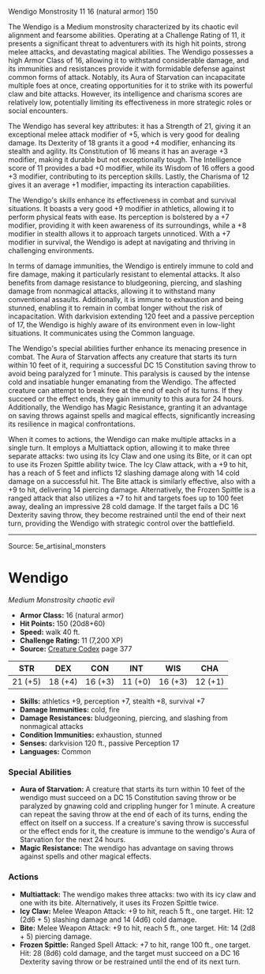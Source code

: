 <MonsterName/>Wendigo</MonsterName>
<CreatureType/>Monstrosity</CreatureType>
<CR/>11</CR>
<AC/>16 (natural armor)</AC>
<HP/>150</HP>
<summary>The Wendigo is a Medium monstrosity characterized by its chaotic evil alignment and fearsome abilities. Operating at a Challenge Rating of 11, it presents a significant threat to adventurers with its high hit points, strong melee attacks, and devastating magical abilities. The Wendigo possesses a high Armor Class of 16, allowing it to withstand considerable damage, and its immunities and resistances provide it with formidable defense against common forms of attack. Notably, its Aura of Starvation can incapacitate multiple foes at once, creating opportunities for it to strike with its powerful claw and bite attacks. However, its intelligence and charisma scores are relatively low, potentially limiting its effectiveness in more strategic roles or social encounters.</summary>

<detail>

The Wendigo has several key attributes: it has a Strength of 21, giving it an exceptional melee attack modifier of +5, which is very good for dealing damage. Its Dexterity of 18 grants it a good +4 modifier, enhancing its stealth and agility. Its Constitution of 16 means it has an average +3 modifier, making it durable but not exceptionally tough. The Intelligence score of 11 provides a bad +0 modifier, while its Wisdom of 16 offers a good +3 modifier, contributing to its perception skills. Lastly, the Charisma of 12 gives it an average +1 modifier, impacting its interaction capabilities.

The Wendigo's skills enhance its effectiveness in combat and survival situations. It boasts a very good +9 modifier in athletics, allowing it to perform physical feats with ease. Its perception is bolstered by a +7 modifier, providing it with keen awareness of its surroundings, while a +8 modifier in stealth allows it to approach targets unnoticed. With a +7 modifier in survival, the Wendigo is adept at navigating and thriving in challenging environments.

In terms of damage immunities, the Wendigo is entirely immune to cold and fire damage, making it particularly resistant to elemental attacks. It also benefits from damage resistance to bludgeoning, piercing, and slashing damage from nonmagical attacks, allowing it to withstand many conventional assaults. Additionally, it is immune to exhaustion and being stunned, enabling it to remain in combat longer without the risk of incapacitation. With darkvision extending 120 feet and a passive perception of 17, the Wendigo is highly aware of its environment even in low-light situations. It communicates using the Common language.

The Wendigo's special abilities further enhance its menacing presence in combat. The Aura of Starvation affects any creature that starts its turn within 10 feet of it, requiring a successful DC 15 Constitution saving throw to avoid being paralyzed for 1 minute. This paralysis is caused by the intense cold and insatiable hunger emanating from the Wendigo. The affected creature can attempt to break free at the end of each of its turns. If they succeed or the effect ends, they gain immunity to this aura for 24 hours. Additionally, the Wendigo has Magic Resistance, granting it an advantage on saving throws against spells and magical effects, significantly increasing its resilience in magical confrontations.

When it comes to actions, the Wendigo can make multiple attacks in a single turn. It employs a Multiattack option, allowing it to make three separate attacks: two using its Icy Claw and one using its Bite, or it can opt to use its Frozen Spittle ability twice. The Icy Claw attack, with a +9 to hit, has a reach of 5 feet and inflicts 12 slashing damage along with 14 cold damage on a successful hit. The Bite attack is similarly effective, also with a +9 to hit, delivering 14 piercing damage. Alternatively, the Frozen Spittle is a ranged attack that also utilizes a +7 to hit and targets foes up to 100 feet away, dealing an impressive 28 cold damage. If the target fails a DC 16 Dexterity saving throw, they become restrained until the end of their next turn, providing the Wendigo with strategic control over the battlefield.</detail>



---

Source: 5e_artisinal_monsters

# Wendigo

*Medium* *Monstrosity* *chaotic evil*

- **Armor Class:** 16 (natural armor)
- **Hit Points:** 150 (20d8+60)
- **Speed:** walk 40 ft.
- **Challenge Rating:** 11 (7,200 XP)
- **Source:** [Creature Codex](https://koboldpress.com/kpstore/product/creature-codex-for-5th-edition-dnd) page 377

| STR | DEX | CON | INT | WIS | CHA |
| --- | --- | --- | --- | --- | --- |
| 21 (+5) | 18 (+4) | 16 (+3) | 11 (+0) | 16 (+3) | 12 (+1) |

- **Skills:** athletics +9, perception +7, stealth +8, survival +7
- **Damage Immunities:** cold, fire
- **Damage Resistances:** bludgeoning, piercing, and slashing from nonmagical attacks
- **Condition Immunities:** exhaustion, stunned
- **Senses:** darkvision 120 ft., passive Perception 17
- **Languages:** Common

### Special Abilities

- **Aura of Starvation:** A creature that starts its turn within 10 feet of the wendigo must succeed on a DC 15 Constitution saving throw or be paralyzed by gnawing cold and crippling hunger for 1 minute. A creature can repeat the saving throw at the end of each of its turns, ending the effect on itself on a success. If a creature's saving throw is successful or the effect ends for it, the creature is immune to the wendigo's Aura of Starvation for the next 24 hours.
- **Magic Resistance:** The wendigo has advantage on saving throws against spells and other magical effects.

### Actions

- **Multiattack:** The wendigo makes three attacks: two with its icy claw and one with its bite. Alternatively, it uses its Frozen Spittle twice.
- **Icy Claw:** Melee Weapon Attack: +9 to hit, reach 5 ft., one target. Hit: 12 (2d6 + 5) slashing damage and 14 (4d6) cold damage.
- **Bite:** Melee Weapon Attack: +9 to hit, reach 5 ft., one target. Hit: 14 (2d8 + 5) piercing damage.
- **Frozen Spittle:** Ranged Spell Attack: +7 to hit, range 100 ft., one target. Hit: 28 (8d6) cold damage, and the target must succeed on a DC 16 Dexterity saving throw or be restrained until the end of its next turn.




